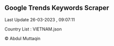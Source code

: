 

## Google Trends Keywords Scraper 
 
Last Update 26-03-2023 , 09:07:11

Country List :
VIETNAM.json



© Abdul Muttaqin 
